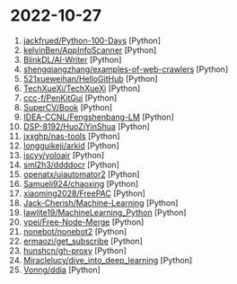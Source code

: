 # 2022-10-27

1. [jackfrued/Python-100-Days](https://github.com/jackfrued/Python-100-Days "Python - 100天从新手到大师") [Python]
2. [kelvinBen/AppInfoScanner](https://github.com/kelvinBen/AppInfoScanner "一款适用于以HW行动/红队/渗透测试团队为场景的移动端(Android、iOS、WEB、H5、静态网站)信息收集扫描工具，可以帮助渗透测试工程师、攻击队成员、红队成员快速收集到移动端或者静态WEB站点中关键的资产信息并提供基本的信息输出,如：Title、Domain、CDN、指纹信息、状态信息等。") [Python]
3. [BlinkDL/AI-Writer](https://github.com/BlinkDL/AI-Writer "AI 写小说，生成玄幻和言情网文等等。中文预训练生成模型。采用我的 RWKV 模型，类似 GPT-2 。AI写作。RWKV for Chinese novel generation.") [Python]
4. [shengqiangzhang/examples-of-web-crawlers](https://github.com/shengqiangzhang/examples-of-web-crawlers "一些非常有趣的python爬虫例子,对新手比较友好,主要爬取淘宝、天猫、微信、微信读书、豆瓣、QQ等网站。(Some interesting examples of python crawlers that are friendly to beginners. )") [Python]
5. [521xueweihan/HelloGitHub](https://github.com/521xueweihan/HelloGitHub "分享 GitHub 上有趣、入门级的开源项目。Share interesting, entry-level open source projects on GitHub.") [Python]
6. [TechXueXi/TechXueXi](https://github.com/TechXueXi/TechXueXi "强国通 科技强国 学习强国 xuexiqiangguo 全网最好用开源网页学习强国助手：TechXueXi （懒人刷分工具 自动学习）技术强国，支持答题，支持 docker 45分/天") [Python]
7. [ccc-f/PenKitGui](https://github.com/ccc-f/PenKitGui "渗透测试武器库") [Python]
8. [SuperCV/Book](https://github.com/SuperCV/Book "📗我的个人书籍学习和收藏") [Python]
9. [IDEA-CCNL/Fengshenbang-LM](https://github.com/IDEA-CCNL/Fengshenbang-LM "Fengshenbang-LM(封神榜大模型)是IDEA研究院认知计算与自然语言研究中心主导的大模型开源体系，成为中文认知智能的基础设施。") [Python]
10. [DSP-8192/HuoZiYinShua](https://github.com/DSP-8192/HuoZiYinShua "（鬼畜用）活字印刷生成器") [Python]
11. [jxxghp/nas-tools](https://github.com/jxxghp/nas-tools "NAS媒体库资源归集、整理自动化工具") [Python]
12. [longguikeji/arkid](https://github.com/longguikeji/arkid "一账通是一款开源的统一身份认证授权管理解决方案，支持多种标准协议(LDAP, OAuth2, SAML, OpenID)，细粒度权限控制，完整的WEB管理功能，钉钉、企业微信集成等，QQ group: 167885406") [Python]
13. [iscyy/yoloair](https://github.com/iscyy/yoloair "🔥🔥🔥YOLOv5, YOLOv6, YOLOv7, PPYOLOE, YOLOX, YOLOR, YOLOv4, YOLOv3, PPYOLO, PPYOLOv2, Transformer, Attention, TOOD and Improved-YOLOv5-YOLOv7... Support to improve backbone, neck, head, loss, IoU, NMS and other modules🚀") [Python]
14. [sml2h3/ddddocr](https://github.com/sml2h3/ddddocr "带带弟弟 通用验证码识别OCR pypi版") [Python]
15. [openatx/uiautomator2](https://github.com/openatx/uiautomator2 "Android Uiautomator2 Python Wrapper") [Python]
16. [Samueli924/chaoxing](https://github.com/Samueli924/chaoxing "超星学习通/超星尔雅/泛雅超星全自动无人值守完成任务点") [Python]
17. [xiaoming2028/FreePAC](https://github.com/xiaoming2028/FreePAC "科学上网/翻墙梯子/自由上网/SS/SSR/V2Ray/Brook 搭建教程 免费机场、VPN工具") [Python]
18. [Jack-Cherish/Machine-Learning](https://github.com/Jack-Cherish/Machine-Learning "⚡机器学习实战（Python3）：kNN、决策树、贝叶斯、逻辑回归、SVM、线性回归、树回归") [Python]
19. [lawlite19/MachineLearning_Python](https://github.com/lawlite19/MachineLearning_Python "机器学习算法python实现") [Python]
20. [vpei/Free-Node-Merge](https://github.com/vpei/Free-Node-Merge "自动合并 ss ssr trojan vmess vless 等免费节点链接，科学上网，定阅免费机场。有资源网址，请加Telegram群：opmhth") [Python]
21. [nonebot/nonebot2](https://github.com/nonebot/nonebot2 "跨平台 Python 异步聊天机器人框架 / Asynchronous multi-platform chatbot framework written in Python") [Python]
22. [ermaozi/get_subscribe](https://github.com/ermaozi/get_subscribe "✈️ 免费机场 / 免费VPN -> 自动获取免 clash/v2ray/trojan/sr/ssr 订阅链接，间隔12小时持续更新 | 科学上网 | 翻墙") [Python]
23. [hunshcn/gh-proxy](https://github.com/hunshcn/gh-proxy "github release、archive以及项目文件的加速项目") [Python]
24. [Miraclelucy/dive_into_deep_learning](https://github.com/Miraclelucy/dive_into_deep_learning "✔️李沐 【动手学深度学习】课程学习笔记：使用pycharm编程，基于pytorch框架实现。") [Python]
25. [Vonng/ddia](https://github.com/Vonng/ddia "《Designing Data-Intensive Application》DDIA中文翻译") [Python]
